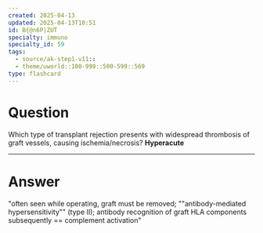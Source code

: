 ```yaml
---
created: 2025-04-13
updated: 2025-04-13T10:51
id: B{@n6P|ZUT
specialty: immuno
specialty_id: 59
tags:
  - source/ak-step1-v11::
  - theme/uworld::100-999::500-599::569
type: flashcard
---
```


# Question
Which type of transplant rejection presents with widespread thrombosis of graft vessels, causing ischemia/necrosis?    **Hyperacute**

---

# Answer
"often seen while operating, graft must be removed; ""antibody-mediated hypersensitivity"" (type II); antibody recognition of graft HLA components subsequently == complement activation"